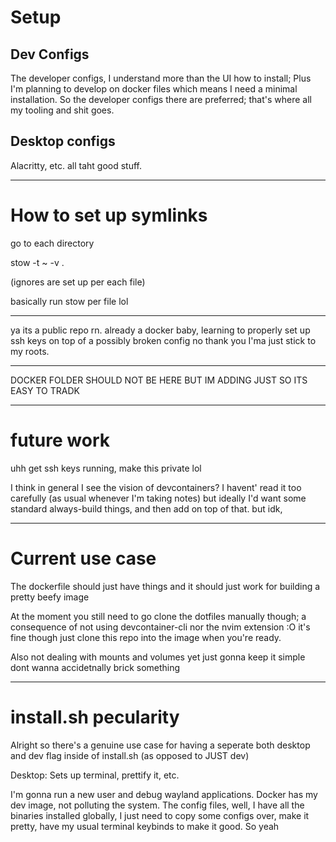 # Setup

## Dev Configs
The developer configs, I understand more than the UI how to install; Plus I'm planning to develop on docker files which means I need a minimal installation. So the developer configs there are preferred; that's where all my tooling and shit goes. 

## Desktop configs

Alacritty, etc. all taht good stuff.

---
# How to set up symlinks 

go to each directory

stow -t ~ -v .

(ignores are set up per each file) 

basically run stow per file lol  

----

ya its a public repo rn. already a docker baby, learning to properly set up ssh keys on top of a possibly broken config no thank you I'ma just stick to my roots. 




----

DOCKER FOLDER SHOULD NOT BE HERE BUT IM ADDING JUST SO ITS EASY TO TRADK


----
# future work 

uhh get ssh keys running, make this private lol 

I think in general I see the vision of devcontainers? I havent' read it too carefully (as usual whenever I'm taking notes) but ideally I'd want some standard always-build things, and then add on top of that. but idk, 


-----
# Current use case 

The dockerfile should just have things and it should just work for building a pretty beefy image 

At the moment you still need to go clone the dotfiles manually though; a consequence of not using devcontainer-cli nor the nvim extension :O it's fine though just clone this repo into the image when you're ready. 

Also not dealing with mounts and volumes yet just gonna keep it simple dont wanna accidetnally brick something  

---
# install.sh pecularity 

Alright so there's a genuine use case for having a seperate both desktop and dev flag inside of install.sh (as opposed to JUST dev)

Desktop: Sets up terminal, prettify it, etc. 

I'm gonna run a new user and debug wayland applications. Docker has my dev image, not polluting the system. The config files, well, I have all the binaries installed globally, I just need to copy some configs over, make it pretty, have my usual terminal keybinds to make it good. So yeah 
